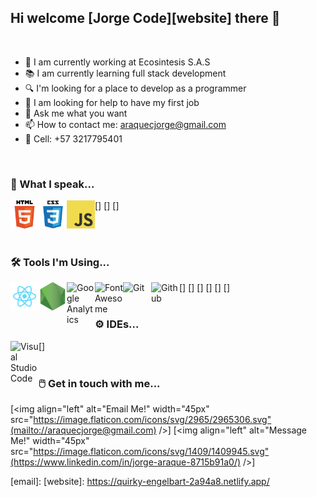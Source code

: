 ## Hi welcome [Jorge Code][website] there 👋

<!-- [<img src="https://media.giphy.com/media/du3J3cXyzhj75IOgvA/giphy.gif">][website] -->


<br/>

- 💼 I am currently working at Ecosintesis S.A.S
- 📚 I am currently learning full stack development
- 🔍 I'm looking for a place to develop as a programmer
- 🔎 I am looking for help to have my first job
- 💬 Ask me what you want
- 📫 How to contact me: araquecjorge@gmail.com
- 📱 Cell: +57 3217795401

<br/>

### 🚀 What I speak...
[<img align="left" alt="HTML5" width="45px" src="https://raw.githubusercontent.com/github/explore/80688e429a7d4ef2fca1e82350fe8e3517d3494d/topics/html/html.png" />]
[<img align="left" alt="CSS3" width="45px" src="https://raw.githubusercontent.com/github/explore/80688e429a7d4ef2fca1e82350fe8e3517d3494d/topics/css/css.png" />]
[<img align="left" alt="JavaScript" width="45px" src="https://raw.githubusercontent.com/github/explore/80688e429a7d4ef2fca1e82350fe8e3517d3494d/topics/javascript/javascript.png" />]

<br/>
<br/>

### 🛠️ Tools I'm Using...

[<img align="left" alt="React" width="45px" src="https://raw.githubusercontent.com/github/explore/80688e429a7d4ef2fca1e82350fe8e3517d3494d/topics/react/react.png" />]
[<img align="left" alt="Node.js" width="45px" src="https://raw.githubusercontent.com/github/explore/80688e429a7d4ef2fca1e82350fe8e3517d3494d/topics/nodejs/nodejs.png" />]
[<img align="left" alt="Google Analytics" width="45px" src="https://img.stackshare.io/service/64/cU74ahCn_400x400.jpg" />]
[<img align="left" alt="Font Awesome" width="45px" src="https://img.stackshare.io/service/3244/1_Mr1Fy00XjPGNf1Kkp_hWtw_2x.png" />]
[<img align="left" alt="Git" width="45px" src="https://www.flaticon.com/svg/vstatic/svg/39/39378.svg?token=exp=1612723181~hmac=670e7d83ef3b044927815bddcd5abefa " />]
[<img align="left" alt="Github" width="45px" src="https://img.stackshare.io/service/27/sBsvBbjY.png " />]
<br/>
<br/>

### ⚙️ IDEs...

  [<img align="left" alt="Visual Studio Code" width="45px" src="https://img.stackshare.io/service/4202/Visual_Studio_Code_logo.png" />]
<br/>
<br/>

  ### 🖱️ Get in touch with me...

[<img align="left" alt="Email Me!" width="45px" src="https://image.flaticon.com/icons/svg/2965/2965306.svg"(mailto://araquecjorge@gmail.com) />]
[<img align="left" alt="Message Me!" width="45px" src="https://image.flaticon.com/icons/svg/1409/1409945.svg"(https://www.linkedin.com/in/jorge-araque-8715b91a0/) />]
<!-- [<img src='https://image.flaticon.com/icons/svg/1409/1409937.svg' width='32' title='DM Me!'>](https://twitter.com/hulyakarakayaa) -->

<!-- link's -->
[email]: 
[website]: https://quirky-engelbart-2a94a8.netlify.app/ 